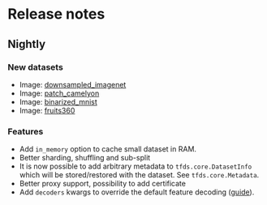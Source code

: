 # Release notes

## Nightly

### New datasets

*   Image:
    [downsampled_imagenet](https://github.com/tensorflow/datasets/tree/master/docs/datasets.md#downsampled_imagenet)
*   Image:
    [patch_camelyon](https://github.com/tensorflow/datasets/tree/master/docs/datasets.md#patch_camelyon)
*   Image:
    [binarized_mnist](https://github.com/tensorflow/datasets/tree/master/docs/datasets.md#binarized_mnist)
*   Image:
    [fruits360](https://github.com/tensorflow/datasets/tree/master/docs/datasets.md#fruits360)
### Features

*   Add `in_memory` option to cache small dataset in RAM.
*   Better sharding, shuffling and sub-split
*   It is now possible to add arbitrary metadata to `tfds.core.DatasetInfo`
    which will be stored/restored with the dataset. See `tfds.core.Metadata`.
*   Better proxy support, possibility to add certificate
*   Add `decoders` kwargs to override the default feature decoding
    ([guide](https://github.com/tensorflow/datasets/tree/master/docs/decode.md)).
